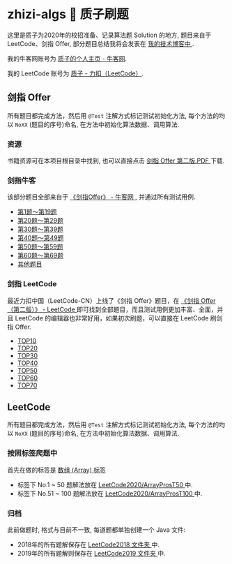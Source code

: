 # zhizi-algs 🤯 质子刷题
这里是质子为2020年的校招准备、记录算法题 Solution 的地方, 题目来自于LeetCode、剑指 Offer, 部分题目总结我将会发表在 [ 我的技术博客中 ](https://www.cnblogs.com/imzhizi/tag/algs/).

我的牛客网账号为 [质子的个人主页 - 牛客网](https://www.nowcoder.com/profile/3391125 ).

我的 LeetCode 账号为 [质子 - 力扣（LeetCode）](https://leetcode-cn.com/u/imzhizi/ ).


## 剑指 Offer
所有题目都完成方法，然后用 `@Test` 注解方式标记测试初始化方法, 每个方法的均以 `NoXX` (题目的序号)命名, 在方法中初始化算法数据、调用算法.

### 资源
书籍资源可在本项目根目录中找到, 也可以直接点击 [ 剑指 Offer 第二版.PDF ](https://github.com/imzhizi/zhizi-algs/blob/master/%E5%89%91%E6%8C%87OFFER%20-%20%E5%90%8D%E4%BC%81%E9%9D%A2%E8%AF%95%E5%AE%98%E7%B2%BE%E8%AE%B2%E5%85%B8%E5%9E%8B%E7%BC%96%E7%A8%8B%E9%A2%98%20-%20%E7%AC%AC2%E7%89%88.pdf) 下载.

### 剑指牛客
该部分题目全部来自于 [ 《剑指Offer》 - 牛客网 ](https://www.nowcoder.com/ta/coding-interviews ), 并通过所有测试用例.

- [ 第1题～第19题 ]( https://github.com/imzhizi/zhizi-algs/blob/master/src/main/java/com/imzhizi/algs/%E5%89%91%E6%8C%87offer/Part1.java )
- [ 第20题～第29题 ]( https://github.com/imzhizi/zhizi-algs/blob/master/src/main/java/com/imzhizi/algs/%E5%89%91%E6%8C%87offer/Part2.java )
- [ 第30题～第39题 ]( https://github.com/imzhizi/zhizi-algs/blob/master/src/main/java/com/imzhizi/algs/%E5%89%91%E6%8C%87offer/Part3.java )
- [ 第40题～第49题 ]( https://github.com/imzhizi/zhizi-algs/blob/master/src/main/java/com/imzhizi/algs/%E5%89%91%E6%8C%87offer/Part4.java )
- [ 第50题～第59题 ]( https://github.com/imzhizi/zhizi-algs/blob/master/src/main/java/com/imzhizi/algs/%E5%89%91%E6%8C%87offer/Part5.java )
- [ 第60题～第69题 ]( https://github.com/imzhizi/zhizi-algs/blob/master/src/main/java/com/imzhizi/algs/%E5%89%91%E6%8C%87offer/Part6.java )
- [ 其他题目 ]( https://github.com/imzhizi/zhizi-algs/blob/master/src/main/java/com/imzhizi/algs/%E5%89%91%E6%8C%87offer/Others.java )


### 剑指 LeetCode
最近力扣中国（LeetCode-CN）上线了《剑指 Offer》题目，在 [《剑指 Offer（第二版）》 - LeetCode ](https://leetcode-cn.com/problemset/lcof/ ) 即可找到全部题目，而且测试用例更加丰富、全面，并且 LeetCode 的编辑器也非常好用，如果初次刷题，可以直接在 LeetCode 刷剑指 Offer.

- [ TOP10 ](https://github.com/imzhizi/zhizi-algs/blob/master/src/main/java/com/imzhizi/algs/%E5%89%91%E6%8C%87LeetCode/TOP10.java )
- [ TOP20 ](https://github.com/imzhizi/zhizi-algs/blob/master/src/main/java/com/imzhizi/algs/%E5%89%91%E6%8C%87LeetCode/TOP20.java )
- [ TOP30 ](https://github.com/imzhizi/zhizi-algs/blob/master/src/main/java/com/imzhizi/algs/%E5%89%91%E6%8C%87LeetCode/TOP30.java )
- [ TOP40 ](https://github.com/imzhizi/zhizi-algs/blob/master/src/main/java/com/imzhizi/algs/%E5%89%91%E6%8C%87LeetCode/TOP40.java )
- [ TOP50 ](https://github.com/imzhizi/zhizi-algs/blob/master/src/main/java/com/imzhizi/algs/%E5%89%91%E6%8C%87LeetCode/TOP50.java )
- [ TOP60 ](https://github.com/imzhizi/zhizi-algs/blob/master/src/main/java/com/imzhizi/algs/%E5%89%91%E6%8C%87LeetCode/TOP60.java )
- [ TOP70 ](https://github.com/imzhizi/zhizi-algs/blob/master/src/main/java/com/imzhizi/algs/%E5%89%91%E6%8C%87LeetCode/TOP70.java )


## LeetCode
所有题目都完成方法，然后用 `@Test` 注解方式标记测试初始化方法, 每个方法的均以 `NoXX` (题目的序号)命名, 在方法中初始化算法数据、调用算法.

### 按照标签爬题中
首先在做的标签是 [ 数组 (Array) 标签  ](https://leetcode-cn.com/tag/array/ )
- 标签下 No.1 ~ 50 题解法放在 [ LeetCode2020/ArrayProsT50 ](https://github.com/imzhizi/zhizi-algs/blob/master/src/main/java/com/imzhizi/algs/LeetCode2020/ArrayProsT50.java ) 中.
- 标签下 No.51 ~ 100 题解法放在 [ LeetCode2020/ArrayProsT100 ](https://github.com/imzhizi/zhizi-algs/blob/master/src/main/java/com/imzhizi/algs/LeetCode2020/ArrayProsT100.java ) 中.


### 归档
此前做题时, 格式与目前不一致, 每道题都单独创建一个 Java 文件:
- 2018年的所有题解保存在 [ LeetCode2018 文件夹 ](https://github.com/imzhizi/zhizi-algs/tree/master/src/main/java/com/imzhizi/algs/LeetCode2018 ) 中. 
- 2019年的所有题解则保存在 [ LeetCode2019 文件夹 ](https://github.com/imzhizi/zhizi-algs/tree/master/src/main/java/com/imzhizi/algs/LeetCode2019 ) 中.